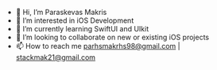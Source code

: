 - 👋 Hi, I’m Paraskevas Makris
- 👀 I’m interested in iOS Development
- 🌱 I’m currently learning SwiftUI and UIkit
- 💞️ I’m looking to collaborate on new or existing iOS projects 
- 📫 How to reach me parhsmakrhs98@gmail.com | stackmak21@gmail.com


<!---
stackmak21/stackmak21 is a ✨ special ✨ repository because its `README.md` (this file) appears on your GitHub profile.
You can click the Preview link to take a look at your changes.
--->
